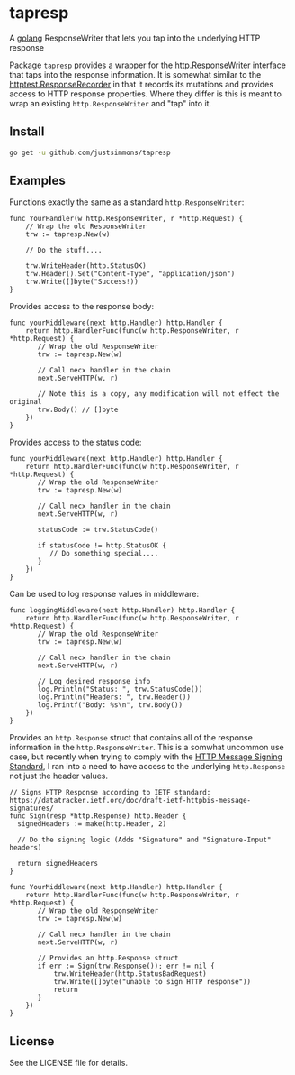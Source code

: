 # tapresp
A [golang](https://go.dev/) ResponseWriter that lets you tap into the underlying HTTP response 

Package `tapresp` provides a wrapper for the [http.ResponseWriter](https://pkg.go.dev/net/http#ResponseWriter) interface that taps into the response information. It is somewhat similar to the [httptest.ResponseRecorder](https://pkg.go.dev/net/http/httptest#ResponseRecorder) in that it records its mutations and provides access to HTTP response properties. Where they differ is this is meant to wrap an existing `http.ResponseWriter` and "tap" into it.

## Install

```bash
go get -u github.com/justsimmons/tapresp
```

## Examples

Functions exactly the same as a standard `http.ResponseWriter`:
```golang
func YourHandler(w http.ResponseWriter, r *http.Request) {
    // Wrap the old ResponseWriter
    trw := tapresp.New(w)
    
    // Do the stuff....
    
    trw.WriteHeader(http.StatusOK)
    trw.Header().Set("Content-Type", "application/json")
    trw.Write([]byte("Success!))
}
```

Provides access to the response body:
```golang
func yourMiddleware(next http.Handler) http.Handler {
    return http.HandlerFunc(func(w http.ResponseWriter, r *http.Request) {
       // Wrap the old ResponseWriter
       trw := tapresp.New(w)
       
       // Call necx handler in the chain
       next.ServeHTTP(w, r)
       
       // Note this is a copy, any modification will not effect the original
       trw.Body() // []byte
    })
}
```

Provides access to the status code:
```golang
func yourMiddleware(next http.Handler) http.Handler {
    return http.HandlerFunc(func(w http.ResponseWriter, r *http.Request) {
       // Wrap the old ResponseWriter
       trw := tapresp.New(w)
       
       // Call necx handler in the chain
       next.ServeHTTP(w, r)
       
       statusCode := trw.StatusCode()
       
       if statusCode != http.StatusOK {
          // Do something special....
       }
    })
}
```


Can be used to log response values in middleware:
```golang
func loggingMiddleware(next http.Handler) http.Handler {
    return http.HandlerFunc(func(w http.ResponseWriter, r *http.Request) {
       // Wrap the old ResponseWriter
       trw := tapresp.New(w)
       
       // Call necx handler in the chain
       next.ServeHTTP(w, r)
       
       // Log desired response info
       log.Println("Status: ", trw.StatusCode())
       log.Println("Headers: ", trw.Header())
       log.Printf("Body: %s\n", trw.Body())
    })
}
```

Provides an `http.Response` struct that contains all of the response information in the `http.ResponseWriter`. This is a somwhat uncommon use case, but recently when trying to comply with the [HTTP Message Signing Standard](https://datatracker.ietf.org/doc/draft-ietf-httpbis-message-signatures/), I ran into a need to have access to the underlying `http.Response` not just the header values. 

```golang
// Signs HTTP Response according to IETF standard: https://datatracker.ietf.org/doc/draft-ietf-httpbis-message-signatures/
func Sign(resp *http.Response) http.Header {
  signedHeaders := make(http.Header, 2)
  
  // Do the signing logic (Adds "Signature" and "Signature-Input" headers)
  
  return signedHeaders
}

func YourMiddleware(next http.Handler) http.Handler {
    return http.HandlerFunc(func(w http.ResponseWriter, r *http.Request) {
       // Wrap the old ResponseWriter
       trw := tapresp.New(w)
       
       // Call necx handler in the chain
       next.ServeHTTP(w, r)
       
       // Provides an http.Response struct
       if err := Sign(trw.Response()); err != nil {
           trw.WriteHeader(http.StatusBadRequest)
           trw.Write([]byte("unable to sign HTTP response"))
           return 
       }
    })
}
```

## License

See the LICENSE file for details.
